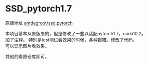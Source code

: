# SSD_pytorch1.7
原版地址
[amdegroot/ssd.pytorch](https://github.com/amdegroot/ssd.pytorch)


本项目基本从原版来的，但是修改了一些以适配pytorch1.7，cuda10.2。  
加了注释。
特别是test测试看效果的时候，各种报错。修改了代码。  
可以显示图片看效果。  

其他的看原仓库即可。  
